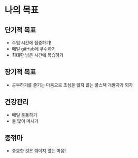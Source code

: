 # 나의 목표

## 단기적 목표
* 수업 시간에 집중하기!
* 매일 gitHub에 푸쉬하기
* 최대한 남은 시간에 복습하기

## 장기적 목표
* 공부하기를 즐기는 마음으로 초심을 잃지 않는 풀스택 개발자가 되자

## 건강관리
* 매일 운동하기
* 물 많이 마시기

## 중꺾마
* 중요한 것은 꺾이지 않는 마음!